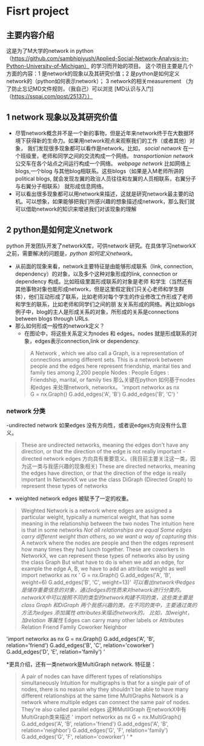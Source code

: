 # Fisrt project
## 主要内容介绍
这是为了M大学的network in python（https://github.com/sambhipiyush/Applied-Social-Network-Analysis-in-Python-University-of-Michigan） 的学习而开始的项目。
这个项目主要是几个方面的内容：1 是network的现象以及其研究价值；2 是python是如何定义network的（python如何表示network）； 3 network的相关measurement
（为了防止忘记MD文件规则，（我自己）可以浏览 [MD认识与入门]（https://sspai.com/post/25137））

## 1 network 现象以及其研究价值
- 尽管network概念并不是一个新的事物，但是近年来network终于在大数据环境下获得新的生命力。如果用network观点来观察我们的工作（或者其他）对象，
  我们发现很多现象都可以看作是network。比如，
    *social network* 
    在一个班级里，老师和同学之间的交流构成一个网络。
    *transportionion network*
    公交车在各个站点之间运行构成一个网络。
    *webpage network*
    比如网络上blogs,一个blog 与其他blog相联系。这些blogs（如果是入M老师所讲的political blogs, 就会发现左翼的政治人员往往和左翼的人员相联系，右翼分子与右翼分子相联系）
    就形成信息网络。
 - 可以看出很多现象都可以用network来描述，这就是研究network最主要的动机。可以想象，如果能够把我们所感兴趣的想象描述成network，那么我们就可以借助network的知识来增进我们对该现象的理解
## 2 python是如何定义network
  python 开发团队开发了networkX库，可供network 研究。在具体学习networkX之前，需要解决的问题是，*python 如何定义network*。
- 从前面的现象来看，network主要特征是由能够形成联系（link, connection, dependency）的对象，以及多个这种对象形成的link, connection or dependency 构成。比如班级里面形成联系的对象是老师   和学生（当然还有其他事物对象也能形成network，但是这里假定我们只关心老师和学生群体），他们互动形成了联系，比如老师对每个学生的作业修改工作形成了老师和学生的联系，比如老师和同学们之间的朋   友关系形成的网络。再比如blogs例子中，blog的主人是形成关系的对象，所形成的关系是connections between blogs through URLs. 
- 那么如何形成一般性的network定义？ 
  * 在图论中，将这些关系定义为nodes 和 edges。nodes 就是形成联系的对象，edges表示connection,link or dependency.
  > A Network , which we also call a Graph, is a representation of connections among different sets. 
  > This is a network between people and the edges here represent friendship, marital ties and family ties among 2,200 people
  > Nodes : People
  > Edges : Friendship, marital, or family ties
  那么关键在python 如何基于nodes 和edges 来处理network, networkx。
  'import networkx as nx  
  G = nx.Graph()
  G.add_edges('A', 'B')
  G.add_edges('B', 'C') '
### network 分类
  -undirected network 
  如果edges 没有方向性，或者说edges方向没有什么意义。
  >These are undirected networks, meaning the edges don't have any direction, or that the direction of the edge is not really important
  -directed network
  edges 方向具有重要意义。(我目前主要关注这一类，因为这一类与我感兴趣的现象相关)
  >These are directed networks, meaning the edges have direction, or that the direction of the edge is really important
  >In NetworkX we use the class DiGraph (Directed Graph) to represent these types of networks
  - weighted network
  edges 被赋予了一定的权重。
  >Weighted Network is a network where edges are assigned a particular weight, typically a numerical weight, that has some meaning in the relationship between the two nodes
  >The intuition here is that in some networks
  > *Not all relationships are equal*
  > *Some edges carry different weight than others, so we want a way of capturing this*
  > A network where the nodes are people and then the edges represent how many times they had lunch together. These are coworkers
  > In NetworkX, we can represent these types of networks also by using the class Graph
  > But what have to do is when we add an edge, for example the edge A, B, we have to add an attribute weight as well
  >  import networkx as nx
 ' G = nx.Graph()
  G.add_edges('A', 'B', weight=6)
  G.add_edges('B', 'C', weight=13)'
  *可以看出network中edges是储存重要信息的对象，通过edges的性质来对network进行分类的。networkX中可以按照不同的类型的network构建不同的类，这些类主要是class Graph 和DiGraph 两个我感兴趣的类。在不同的类中，主要通过类的方法为edges 添加属性 attributes来描述network的。 比如，加weight，加relation 等属性*
  > Edges can carry many other labels or Attributes
>Relation
>Friend
>Family
>Coworker
>Neighbor

'import networkx as nx
 G = nx.Graph()
 G.add_edges('A', 'B', relation='friend')
 G.add_edges('B', 'C', relation='coworker')
 G.add_edges('D', 'E', relation='family') '

*更具介绍，还有一类network是MultiGraph network.
特征是：
>A pair of nodes can have different types of relationships simultaneously
>Intuition for multigraphs is that for a single pair of of nodes, there is no reason why they shouldn't be able to have many different relationships at the same time
>MultiGraphs Network is a network where multiple edges can connect the same pair of nodes. They're also called parallel edges
这种MutilGraph 在networkX中有 MultiGraph类来描述
 ' import networkx as nx
  G = nx.MultiGraph()
  G.add_edges('A', 'B', relation='friend')
  G.add_edges('A', 'B', relation='neighbor')
  G.add_edges('G', 'F', relation='family')
  G.add_edges('G', 'F', relation='coworker') ' *
  

 
  
